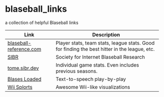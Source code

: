# blaseball_links
a collection of helpful Blaseball links

| Link  | Description  |
|---|---|
| [blaseball-reference.com](http://blaseball-reference.com)  | Player stats, team stats, league stats. Good for finding the best hitter in the league, etc.  |
| [SIBR](https://sibr.dev/#/)| Society for Internet Blaseball Research |
| [tome.sibr.dev](http://tome.sibr.dev) | Individual game stats. Even includes previous seasons. |
| [Blases Loaded](https://blases-loaded.sibr.dev/#/)| Text-to-speech play-by-play |
| [Wii Splorts](https://wii.blaseball.xyz/)| Awesome Wii-like visualizations |
